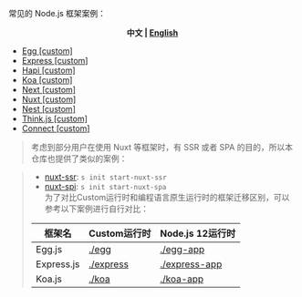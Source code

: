 常见的 Node.js 框架案例：

<p align="center"><b> 中文 | <a href="./readme_en.md"> English </a>  </b></p>

- [Egg [custom]](./egg/src)
- [Express [custom]](./express/src)
- [Hapi [custom]](./hapi/src)
- [Koa [custom]](./koa/src)
- [Next [custom]](./next/src)
- [Nuxt [custom]](./nuxt/src)
- [Nest [custom]](./nest/src)
- [Think.js [custom]](./thinkjs/src)
- [Connect [custom]](./connect/src)

> 考虑到部分用户在使用 Nuxt 等框架时，有 SSR 或者 SPA 的目的，所以本仓库也提供了类似的案例：
<!-- > - [next-ssr](./next-ssr/src): `s init start-next-ssr` -->
> - [nuxt-ssr](./nuxt-ssr/src): `s init start-nuxt-ssr`
> - [nuxt-spi](./nuxt-spa/src): `s init start-nuxt-spa`     
> 为了对比Custom运行时和编程语言原生运行时的框架迁移区别，可以参考以下案例进行自行对比：
>
> | 框架名 | Custom运行时 | Node.js 12运行时 |
> | ----- | ----------- | ----------------|
> | Egg.js | [./egg](./egg/src) | [./egg-app](./egg-app/src) |
> | Express.js | [./express](./express/src) | [./express-app](./express-app/src) |
> | Koa.js | [./koa](./koa/src) | [./koa-app](./koa-app/src) |
>